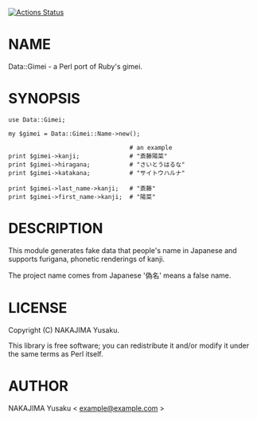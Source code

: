[![Actions Status](https://github.com/youpong/pl-gimei/workflows/test/badge.svg)](https://github.com/youpong/pl-gimei/actions)
# NAME

Data::Gimei - a Perl port of Ruby's gimei.

# SYNOPSIS

    use Data::Gimei;

    my $gimei = Data::Gimei::Name->new();

                                      # an example
    print $gimei->kanji;              # "斎藤陽菜"
    print $gimei->hiragana;           # "さいとうはるな"
    print $gimei->katakana;           # "サイトウハルナ"

    print $gimei->last_name->kanji;   # "斎藤"
    print $gimei->first_name->kanji;  # "陽菜"

# DESCRIPTION

This module generates fake data that people's name in Japanese and
supports furigana, phonetic renderings of kanji.

The project name comes from Japanese '偽名' means a false name.

# LICENSE

Copyright (C) NAKAJIMA Yusaku.

This library is free software; you can redistribute it and/or modify
it under the same terms as Perl itself.

# AUTHOR

NAKAJIMA Yusaku < example@example.com >
